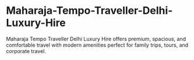# Maharaja-Tempo-Traveller-Delhi-Luxury-Hire
Maharaja Tempo Traveller Delhi Luxury Hire offers premium, spacious, and comfortable travel with modern amenities perfect for family trips, tours, and corporate travel.
